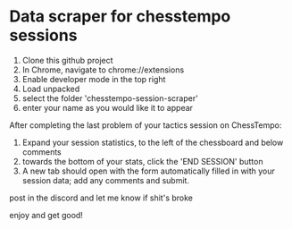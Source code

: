 # Data scraper for chesstempo sessions

1. Clone this github project 
2. In Chrome, navigate to chrome://extensions
3. Enable developer mode in the top right
4. Load unpacked
5. select the folder 'chesstempo-session-scraper'
6. enter your name as you would like it to appear 

After completing the last problem of your tactics session on ChessTempo:

1. Expand your session statistics, to the left of the chessboard and below comments
2. towards the bottom of your stats, click the 'END SESSION' button
3. A new tab should open with the form automatically filled in with your session data; add any comments and submit.

post in the discord and let me know if shit's broke

enjoy and get good!